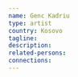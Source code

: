 ```yaml
---
name: Genc Kadriu
type: artist
country: Kosovo
tagline:
description:
related-persons:
connections:
---
```

